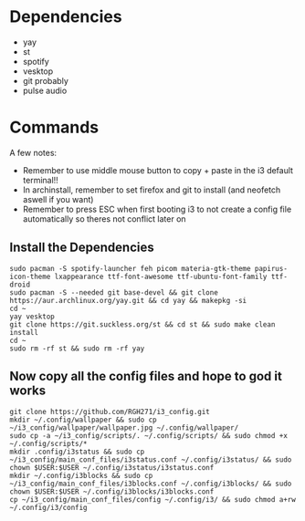 # Dependencies

 - yay
 - st
 - spotify
 - vesktop
 - git probably
 - pulse audio

# Commands

A few notes:
 - Remember to use middle mouse button to copy + paste in the i3 default terminal!!
 - In archinstall, remember to set firefox and git to install (and neofetch aswell if you want)
 - Remember to press ESC when first booting i3 to not create a config file automatically so theres not conflict later on


## Install the Dependencies

```
sudo pacman -S spotify-launcher feh picom materia-gtk-theme papirus-icon-theme lxappearance ttf-font-awesome ttf-ubuntu-font-family ttf-droid
sudo pacman -S --needed git base-devel && git clone https://aur.archlinux.org/yay.git && cd yay && makepkg -si
cd ~
yay vesktop
git clone https://git.suckless.org/st && cd st && sudo make clean install
cd ~
sudo rm -rf st && sudo rm -rf yay
```


## Now copy all the config files and hope to god it works

```
git clone https://github.com/RGH271/i3_config.git
mkdir ~/.config/wallpaper && sudo cp ~/i3_config/wallpaper/wallpaper.jpg ~/.config/wallpaper/
sudo cp -a ~/i3_config/scripts/. ~/.config/scripts/ && sudo chmod +x ~/.config/scripts/*
mkdir .config/i3status && sudo cp ~/i3_config/main_conf_files/i3status.conf ~/.config/i3status/ && sudo chown $USER:$USER ~/.config/i3status/i3status.conf
mkdir ~/.config/i3blocks && sudo cp ~/i3_config/main_conf_files/i3blocks.conf ~/.config/i3blocks/ && sudo chown $USER:$USER ~/.config/i3blocks/i3blocks.conf
cp ~/i3_config/main_conf_files/config ~/.config/i3/ && sudo chmod a+rw ~/.config/i3/config
```
